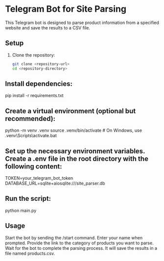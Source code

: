 # Telegram Bot for Site Parsing

This Telegram bot is designed to parse product information from a specified website and save the results to a CSV file.

## Setup

1. Clone the repository:
   ```bash
   git clone <repository-url>
   cd <repository-directory>

## Install dependencies:

pip install -r requirements.txt

## Create a virtual environment (optional but recommended):

python -m venv .venv
source .venv/bin/activate  # On Windows, use .venv\Scripts\activate.bat

## Set up the necessary environment variables. Create a .env file in the root directory with the following content:

TOKEN=your_telegram_bot_token
DATABASE_URL=sqlite+aiosqlite:///site_parser.db

## Run the script:

python main.py

## Usage
Start the bot by sending the /start command.
Enter your name when prompted.
Provide the link to the category of products you want to parse.
Wait for the bot to complete the parsing process. It will save the results in a file named products.csv.
